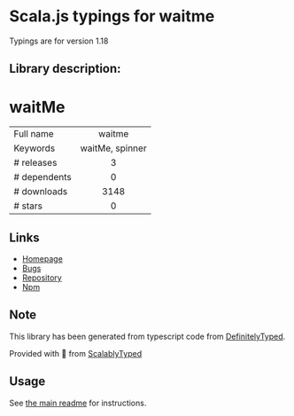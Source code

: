 
# Scala.js typings for waitme

Typings are for version 1.18

## Library description:
waitMe ======

|                    |                 |
| ------------------ | :-------------: |
| Full name          | waitme |
| Keywords           | waitMe, spinner |
| # releases         | 3 |
| # dependents       | 0 |
| # downloads        | 3148 |
| # stars            | 0 |

## Links
- [Homepage](https://github.com/vadimsva/waitMe)
- [Bugs](https://github.com/vadimsva/waitMe/issues)
- [Repository](https://github.com/vadimsva/waitMe)
- [Npm](https://www.npmjs.com/package/waitme)
    


## Note
This library has been generated from typescript code from [DefinitelyTyped](https://definitelytyped.org).

Provided with :purple_heart: from [ScalablyTyped](https://github.com/oyvindberg/ScalablyTyped)

## Usage
See [the main readme](../../readme.md) for instructions.



